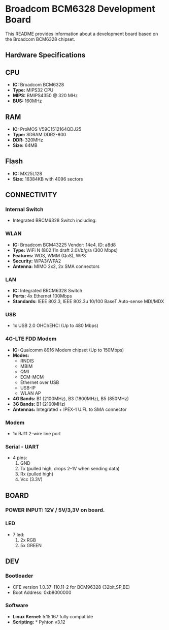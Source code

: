 # Broadcom BCM6328 Development Board

This README provides information about a development board based on the Broadcom BCM6328 chipset.

## Hardware Specifications

## CPU
* **IC:** Broadcom BCM6328
* **Type:** MIPS32 CPU
* **MIPS:** BMIPS4350 @ 320 MHz
* **BUS:** 160MHz
  
## RAM
* **IC:** ProMOS V59C1512164QDJ25
* **Type:** SDRAM DDR2-800
* **DDR:** 320MHz
* **Size:** 64MB

## Flash
* **IC:** MX25L128
* **Size:** 16384KB with 4096 sectors

## CONNECTIVITY

### Internal Switch
* Integrated BRCM6328 Switch including:

### WLAN
* **IC:** Broadcom BCM43225 Vendor: 14e4, ID: a8d8
* **Type:** WiFi N (802.11n draft 2.0)/b/g/a (300 Mbps)
* **Features:** WDS, WMM (QoS), WPS
* **Security:** WPA3/WPA2 
* **Antenna:** MIMO 2x2, 2x SMA connectors

### LAN
* **IC:** Integrated BRCM6328 Switch
* **Ports:** 4x Ethernet 100Mbps
* **Standards:** IEEE 802.3, IEEE 802.3u 10/100 BaseT Auto-sense MDI/MDX

### USB
* 1x USB 2.0 OHCI/EHCI (Up to 480 Mbps)


### 4G-LTE FDD Modem
* **IC:** Qualcomm 8916 Modem chipset (Up to 150Mbps)
* **Modes:**
    * RNDIS
    * MBIM
    * QMI
    * ECM-MCM
    * Ethernet over USB
    * USB-IP
    * WLAN AP
* **4G Bands:** B1 (2100MHz), B3 (1800MHz), B5 (850MHz)
* **3G Bands:** B1 (2100MHz)
* **Antennas:** Integrated + IPEX-1 U.FL to SMA connector


### Modem
* 1x RJ11 2-wire line port


### Serial - UART
* 4 pins:
    1. GND
    2. Tx (pulled high, drops 2-1V when sending data)
    3. Rx (pulled high)
    4. Vcc (3.3V)

## BOARD

### POWER INPUT: 12V / 5V/3,3V on board.
### LED
* 7 led:
    1. 2x RGB
    2. 5x GREEN

## DEV

### Bootloader
* CFE version 1.0.37-110.11-2 for BCM96328 (32bit,SP,BE)
* Boot Address: 0xb8000000

### Software
* **Linux Kernel:** 5.15.167 fully compatible
* **Scripting:**
      * Pyhton v3.12
